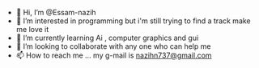 - 👋 Hi, I’m @Essam-nazih
- 👀 I’m interested in programming but i'm still trying to find a track make me love it
- 🌱 I’m currently learning Ai , computer graphics and gui
- 💞️ I’m looking to collaborate with any one who can help me 
- 📫 How to reach me ... my g-mail is nazihn737@gmail.com

<!---
Essam-nazih/Essam-nazih is a ✨ special ✨ repository because its `README.md` (this file) appears on your GitHub profile.
You can click the Preview link to take a look at your changes.
--->

